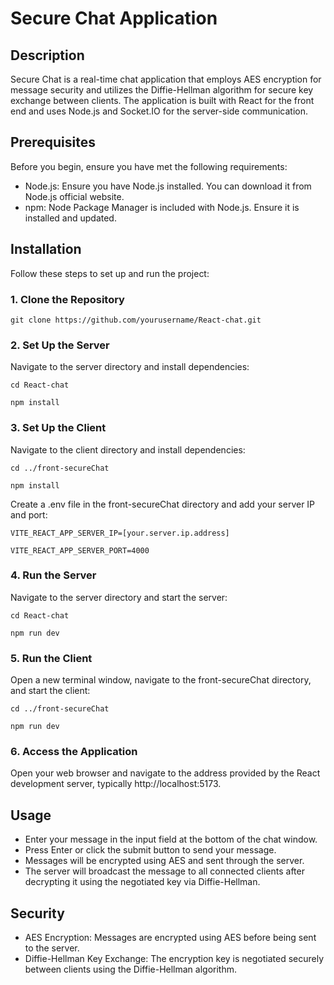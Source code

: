 # Secure Chat Application

## Description
Secure Chat is a real-time chat application that employs AES encryption for message security and utilizes the Diffie-Hellman algorithm for secure key exchange between clients. The application is built with React for the front end and uses Node.js and Socket.IO for the server-side communication.

## Prerequisites
Before you begin, ensure you have met the following requirements:

- Node.js: Ensure you have Node.js installed. You can download it from Node.js official website.
- npm: Node Package Manager is included with Node.js. Ensure it is installed and updated.

## Installation
Follow these steps to set up and run the project:

### 1. Clone the Repository

```git clone https://github.com/yourusername/React-chat.git```

### 2. Set Up the Server
Navigate to the server directory and install dependencies:

```cd React-chat```

```npm install```

### 3. Set Up the Client
Navigate to the client directory and install dependencies:

```cd ../front-secureChat```

```npm install```

Create a .env file in the front-secureChat directory and add your server IP and port:

```VITE_REACT_APP_SERVER_IP=[your.server.ip.address]```

```VITE_REACT_APP_SERVER_PORT=4000```

### 4. Run the Server
Navigate to the server directory and start the server:

```cd React-chat```

```npm run dev```

### 5. Run the Client
Open a new terminal window, navigate to the front-secureChat directory, and start the client:

```cd ../front-secureChat```

```npm run dev```

### 6. Access the Application
Open your web browser and navigate to the address provided by the React development server, typically http://localhost:5173.

## Usage

- Enter your message in the input field at the bottom of the chat window.
- Press Enter or click the submit button to send your message.
- Messages will be encrypted using AES and sent through the server.
- The server will broadcast the message to all connected clients after decrypting it using the negotiated key via Diffie-Hellman.

## Security

- AES Encryption: Messages are encrypted using AES before being sent to the server.
- Diffie-Hellman Key Exchange: The encryption key is negotiated securely between clients using the Diffie-Hellman algorithm.
